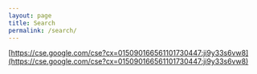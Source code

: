 ```yaml
---
layout: page
title: Search
permalink: /search/
---
```


[https://cse.google.com/cse?cx=015090166561101730447:ji9y33s6vw8](https://cse.google.com/cse?cx=015090166561101730447:ji9y33s6vw8)
